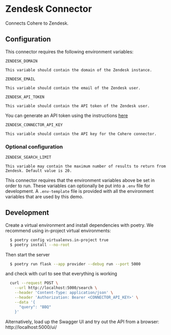 # Zendesk Connector

Connects Cohere to Zendesk.

## Configuration

This connector requires the following environment variables:

```
ZENDESK_DOMAIN

This variable should contain the domain of the Zendesk instance.
```

```
ZENDESK_EMAIL

This variable should contain the email of the Zendesk user.
```

```
ZENDESK_API_TOKEN

This variable should contain the API token of the Zendesk user.
```

You can generate an API token using
the instructions [here](https://support.zendesk.com/hc/en-us/articles/226022787-Generating-a-new-API-token-)

```
ZENDESK_CONNECTOR_API_KEY

This variable should contain the API key for the Cohere connector.
```

### Optional configuration

```
ZENDESK_SEARCH_LIMIT

This variable may contain the maximum number of results to return from Zendesk. Default value is 20.
```

This connector requires that the environment variables above
be set in order to run. These variables can optionally be put into a `.env` file for development.
A `.env-template` file is provided with all the environment variables that are used by this demo.

## Development

Create a virtual environment and install dependencies with poetry. We recommend using in-project virtual environments:

```bash
  $ poetry config virtualenvs.in-project true
  $ poetry install --no-root
```

Then start the server

```bash
  $ poetry run flask --app provider --debug run --port 5000
```

and check with curl to see that everything is working

```bash
  curl --request POST \
    --url http://localhost:5000/search \
    --header 'Content-Type: application/json' \
    --header 'Authorization: Bearer <CONNECTOR_API_KEY>' \
    --data '{
      "query": "BBQ"
    }'
```

Alternatively, load up the Swagger UI and try out the API from a browser: http://localhost:5000/ui/
